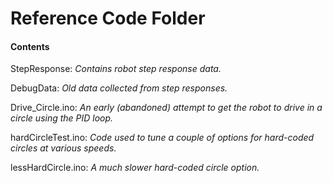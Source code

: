 # Reference Code Folder

#### Contents

StepResponse: *Contains robot step response data.*

DebugData: *Old data collected from step responses.*

Drive_Circle.ino: *An early (abandoned) attempt to get the robot to drive in a circle using the PID loop.*

hardCircleTest.ino: *Code used to tune a couple of options for hard-coded circles at various speeds.*

lessHardCircle.ino: *A much slower hard-coded circle option.*
